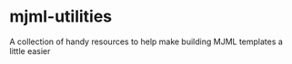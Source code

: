 # mjml-utilities
A collection of handy resources to help make building MJML templates a little easier
